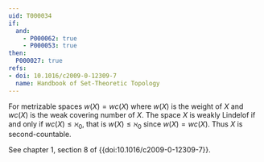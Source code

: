 ```yaml
---
uid: T000034
if:
  and:
    - P000062: true
    - P000053: true
then:
  P000027: true
refs:
- doi: 10.1016/c2009-0-12309-7
  name: Handbook of Set-Theoretic Topology
---
```


For metrizable spaces $w(X) = wc(X)$ where $w(X)$ is the weight of $X$ and $wc(X)$ is the weak covering number of $X$. The space $X$ is weakly Lindelof if and only if $wc(X)\leq \aleph_0$, that is $w(X)\leq \aleph_0$ since $w(X) = wc(X)$. Thus $X$ is second-countable.

See chapter 1, section 8 of {{doi:10.1016/c2009-0-12309-7}}.
